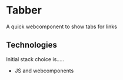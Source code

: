 # Tabber 
A quick webcomponent to show tabs for links

## Technologies

Initial stack choice is.....

* JS and webcomponents 

